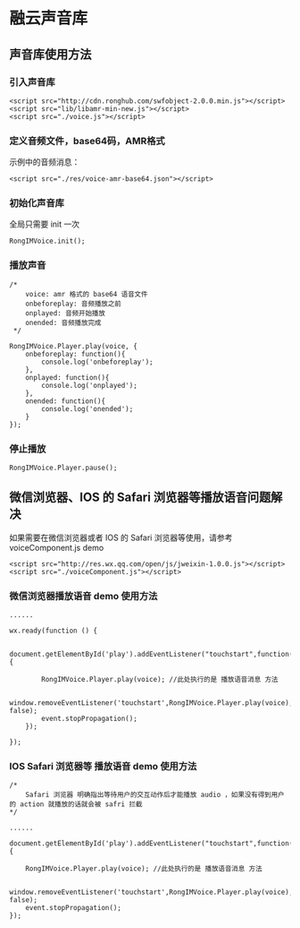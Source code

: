 # 融云声音库

## 声音库使用方法

### 引入声音库

```
<script src="http://cdn.ronghub.com/swfobject-2.0.0.min.js"></script>
<script src="lib/libamr-min-new.js"></script>
<script src="./voice.js"></script>
```

### 定义音频文件，base64码，AMR格式
示例中的音频消息：

```
<script src="./res/voice-amr-base64.json"></script>
```

### 初始化声音库
全局只需要 init 一次

```
RongIMVoice.init();
```

### 播放声音

```
/* 
	voice: amr 格式的 base64 语音文件
 	onbeforeplay: 音频播放之前
 	onplayed: 音频开始播放
 	onended: 音频播放完成
 */

RongIMVoice.Player.play(voice, {
    onbeforeplay: function(){
        console.log('onbeforeplay');
    },
    onplayed: function(){
        console.log('onplayed');
    },
    onended: function(){
        console.log('onended');
    }
});

```

### 停止播放

```
RongIMVoice.Player.pause();
```

## 微信浏览器、IOS 的 Safari 浏览器等播放语音问题解决

如果需要在微信浏览器或者 IOS 的 Safari 浏览器等使用，请参考 voiceComponent.js demo

```
<script src="http://res.wx.qq.com/open/js/jweixin-1.0.0.js"></script>
<script src="./voiceComponent.js"></script>
```

### 微信浏览器播放语音 demo 使用方法

```
......

wx.ready(function () {

   document.getElementById('play').addEventListener("touchstart",function(event){

	    RongIMVoice.Player.play(voice); //此处执行的是 播放语音消息 方法

	    window.removeEventListener('touchstart',RongIMVoice.Player.play(voice), false);
	    event.stopPropagation(); 
	});

});
```

### IOS Safari 浏览器等 播放语音 demo 使用方法

```
/*
	Safari 浏览器 明确指出等待用户的交互动作后才能播放 audio ，如果没有得到用户的 action 就播放的话就会被 safri 拦截
*/

......

document.getElementById('play').addEventListener("touchstart",function(event){

    RongIMVoice.Player.play(voice); //此处执行的是 播放语音消息 方法

    window.removeEventListener('touchstart',RongIMVoice.Player.play(voice), false);
    event.stopPropagation(); 
});
```
